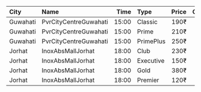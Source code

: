 | City     | Name                  |  Time | Type      | Price | Capacity | Booked |
| :------- | :-------------------- | ----: | :-------- | ----: | -------: | -----: |
| Guwahati | PvrCityCentreGuwahati | 15:00 | Classic   |  190₹ |       40 |     20 |
| Guwahati | PvrCityCentreGuwahati | 15:00 | Prime     |  210₹ |       82 |     56 |
| Guwahati | PvrCityCentreGuwahati | 15:00 | PrimePlus |  250₹ |       13 |      9 |
| Jorhat   | InoxAbsMallJorhat     | 18:00 | Club      |  230₹ |       31 |      0 |
| Jorhat   | InoxAbsMallJorhat     | 18:00 | Executive |  150₹ |       14 |      0 |
| Jorhat   | InoxAbsMallJorhat     | 18:00 | Gold      |  380₹ |        6 |      0 |
| Jorhat   | InoxAbsMallJorhat     | 18:00 | Premier   |  120₹ |       16 |      0 |